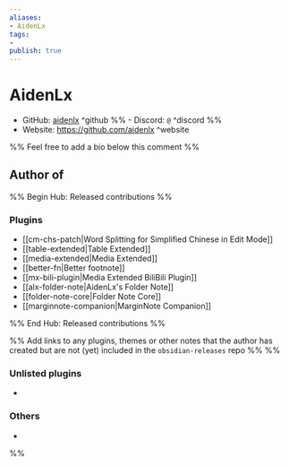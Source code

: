 ```yaml
---
aliases:
- AidenLx
tags: 
- 
publish: true
---
```


# AidenLx

- GitHub: [aidenlx](https://github.com/aidenlx/) ^github
%% - Discord: `@` ^discord %%
- Website: <https://github.com/aidenlx> ^website
<!-- - [[Publish sites|Publish site]]: ^publish -->

%% Feel free to add a bio below this comment %%


## Author of

%% Begin Hub: Released contributions %%
### Plugins
- [[cm-chs-patch|Word Splitting for Simplified Chinese in Edit Mode]]
- [[table-extended|Table Extended]]
- [[media-extended|Media Extended]]
- [[better-fn|Better footnote]]
- [[mx-bili-plugin|Media Extended BiliBili Plugin]]
- [[alx-folder-note|AidenLx's Folder Note]]
- [[folder-note-core|Folder Note Core]]
- [[marginnote-companion|MarginNote Companion]]

%% End Hub: Released contributions %%

%% Add links to any plugins, themes or other notes that the author has created but are not (yet) included in the `obsidian-releases` repo %%
%%
### Unlisted plugins

- 

### Others

- 
%%

<!--
## Sponsor this author

- [[GitHub sponsors]]: [Sponsor @aidenlx on GitHub Sponsors](https://github.com/sponsors/aidenlx) ^github-sponsor
- [[Buy me a coffee]]: ^buy-me-a-coffee
- [[PayPal]]: ^paypal
- [[Patreon]]: ^patreon

-->

<!--
## Follow this author

- [[YouTube Channels|On YouTube]]: ^youtube
- Twitter: ^twitter
- ...
-->